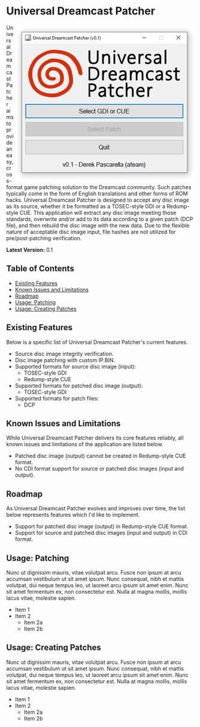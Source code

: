 # Universal Dreamcast Patcher
<img align="right" src="https://raw.githubusercontent.com/DerekPascarella/UniversalDreamcastPatcher/main/screenshot.png">Universal Dreamcast Patcher aims to provide an easy, cross-format game patching solution to the Dreamcast community.  Such patches typically come in the form of English translations and other forms of ROM hacks.  Universal Dreamcast Patcher is designed to accept any disc image as its source, whether it be formatted as a TOSEC-style GDI or a Redump-style CUE.  This application will extract any disc image meeting those standards, overwrite and/or add to its data according to a given patch (DCP file), and then rebuild the disc image with the new data.  Due to the flexible nature of acceptable disc image input, file hashes are not utilized for pre/post-patching verification.

**Latest Version:** 0.1

## Table of Contents

* [Existing Features](https://github.com/DerekPascarella/UniversalDreamcastPatcher#existing-features)
* [Known Issues and Limitations](https://github.com/DerekPascarella/UniversalDreamcastPatcher#known-issues-and-limitations)
* [Roadmap](https://github.com/DerekPascarella/UniversalDreamcastPatcher#roadmap)
* [Usage: Patching](https://github.com/DerekPascarella/UniversalDreamcastPatcher#usage-patching)
* [Usage: Creating Patches](https://github.com/DerekPascarella/UniversalDreamcastPatcher#usage-creating-patches)

## Existing Features
Below is a specific list of Universal Dreamcast Patcher's current features.

* Source disc image integrity verification.
* Disc image patching with custom IP.BIN.
* Supported formats for source disc image (input):
  * TOSEC-style GDI
  * Redump-style CUE
* Supported formats for patched disc image (output):
  * TOSEC-style GDI
* Supported formats for patch files:
  * DCP

## Known Issues and Limitations
While Universal Dreamcast Patcher delivers its core features reliably, all known issues and limitations of the application are listed below.

* Patched disc image (output) cannot be created in Redump-style CUE format.
* No CDI format support for source or patched disc images (input and output).

## Roadmap
As Universal Dreamcast Patcher evolves and improves over time, the list below represents features which I'd like to implement.

* Support for patched disc image (output) in Redump-style CUE format.
* Support for source and patched disc images (input and output) in CDI format.

## Usage: Patching
Nunc ut dignissim mauris, vitae volutpat arcu. Fusce non ipsum at arcu accumsan vestibulum ut sit amet ipsum. Nunc consequat, nibh et mattis volutpat, dui neque tempus leo, ut laoreet arcu ipsum sit amet enim. Nunc sit amet fermentum ex, non consectetur est. Nulla at magna mollis, mollis lacus vitae, molestie sapien.

* Item 1
* Item 2
  * Item 2a
  * Item 2b

## Usage: Creating Patches
Nunc ut dignissim mauris, vitae volutpat arcu. Fusce non ipsum at arcu accumsan vestibulum ut sit amet ipsum. Nunc consequat, nibh et mattis volutpat, dui neque tempus leo, ut laoreet arcu ipsum sit amet enim. Nunc sit amet fermentum ex, non consectetur est. Nulla at magna mollis, mollis lacus vitae, molestie sapien.

* Item 1
* Item 2
  * Item 2a
  * Item 2b
